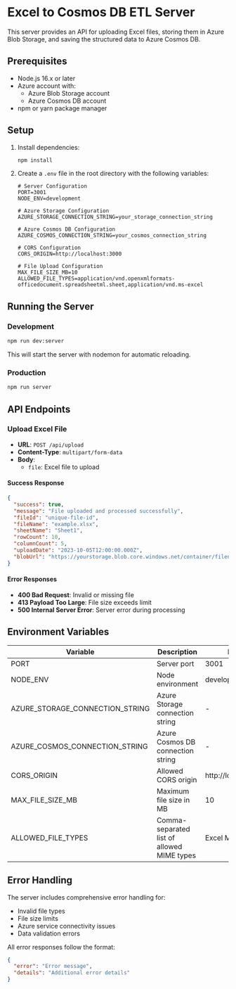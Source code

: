 # Excel to Cosmos DB ETL Server

This server provides an API for uploading Excel files, storing them in Azure Blob Storage, and saving the structured data to Azure Cosmos DB.

## Prerequisites

- Node.js 16.x or later
- Azure account with:
  - Azure Blob Storage account
  - Azure Cosmos DB account
- npm or yarn package manager

## Setup

1. Install dependencies:
   ```bash
   npm install
   ```

2. Create a `.env` file in the root directory with the following variables:
   ```env
   # Server Configuration
   PORT=3001
   NODE_ENV=development

   # Azure Storage Configuration
   AZURE_STORAGE_CONNECTION_STRING=your_storage_connection_string

   # Azure Cosmos DB Configuration
   AZURE_COSMOS_CONNECTION_STRING=your_cosmos_connection_string

   # CORS Configuration
   CORS_ORIGIN=http://localhost:3000

   # File Upload Configuration
   MAX_FILE_SIZE_MB=10
   ALLOWED_FILE_TYPES=application/vnd.openxmlformats-officedocument.spreadsheetml.sheet,application/vnd.ms-excel
   ```

## Running the Server

### Development

```bash
npm run dev:server
```

This will start the server with nodemon for automatic reloading.

### Production

```bash
npm run server
```

## API Endpoints

### Upload Excel File

- **URL**: `POST /api/upload`
- **Content-Type**: `multipart/form-data`
- **Body**:
  - `file`: Excel file to upload

#### Success Response

```json
{
  "success": true,
  "message": "File uploaded and processed successfully",
  "fileId": "unique-file-id",
  "fileName": "example.xlsx",
  "sheetName": "Sheet1",
  "rowCount": 10,
  "columnCount": 5,
  "uploadDate": "2023-10-05T12:00:00.000Z",
  "blobUrl": "https://yourstorage.blob.core.windows.net/container/filename"
}
```

#### Error Responses

- **400 Bad Request**: Invalid or missing file
- **413 Payload Too Large**: File size exceeds limit
- **500 Internal Server Error**: Server error during processing

## Environment Variables

| Variable | Description | Default |
|----------|-------------|---------|
| PORT | Server port | 3001 |
| NODE_ENV | Node environment | development |
| AZURE_STORAGE_CONNECTION_STRING | Azure Storage connection string | - |
| AZURE_COSMOS_CONNECTION_STRING | Azure Cosmos DB connection string | - |
| CORS_ORIGIN | Allowed CORS origin | http://localhost:3000 |
| MAX_FILE_SIZE_MB | Maximum file size in MB | 10 |
| ALLOWED_FILE_TYPES | Comma-separated list of allowed MIME types | Excel MIME types |

## Error Handling

The server includes comprehensive error handling for:

- Invalid file types
- File size limits
- Azure service connectivity issues
- Data validation errors

All error responses follow the format:

```json
{
  "error": "Error message",
  "details": "Additional error details"
}
```
